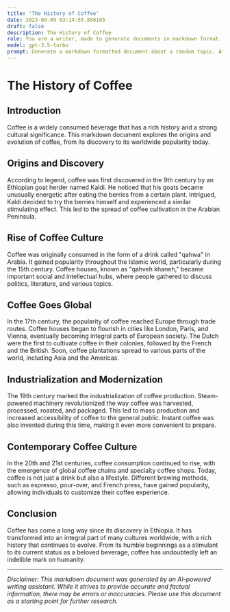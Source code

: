 ```yaml
---
title: 'The History of Coffee'
date: 2023-09-09 03:14:55.856185
draft: false
description: The History of Coffee
role: You are a writer, made to generate documents in markdown format. It is very important that all of the documents you generate are in valid markdown format.
model: gpt-3.5-turbo
prompt: Generate a markdown formatted document about a random topic. At the bottom, include a disclaimer explaining that the document was generated by you. The first line of the document should be the title. Make sure that the entire document is in proper markdown format, using a mix of various tags to make the document visually appealing.
---
```


# The History of Coffee

## Introduction

Coffee is a widely consumed beverage that has a rich history and a strong cultural significance. This markdown document explores the origins and evolution of coffee, from its discovery to its worldwide popularity today.

## Origins and Discovery

According to legend, coffee was first discovered in the 9th century by an Ethiopian goat herder named Kaldi. He noticed that his goats became unusually energetic after eating the berries from a certain plant. Intrigued, Kaldi decided to try the berries himself and experienced a similar stimulating effect. This led to the spread of coffee cultivation in the Arabian Peninsula.

## Rise of Coffee Culture

Coffee was originally consumed in the form of a drink called "qahwa" in Arabia. It gained popularity throughout the Islamic world, particularly during the 15th century. Coffee houses, known as "qahveh khaneh," became important social and intellectual hubs, where people gathered to discuss politics, literature, and various topics.

## Coffee Goes Global

In the 17th century, the popularity of coffee reached Europe through trade routes. Coffee houses began to flourish in cities like London, Paris, and Vienna, eventually becoming integral parts of European society. The Dutch were the first to cultivate coffee in their colonies, followed by the French and the British. Soon, coffee plantations spread to various parts of the world, including Asia and the Americas.

## Industrialization and Modernization

The 19th century marked the industrialization of coffee production. Steam-powered machinery revolutionized the way coffee was harvested, processed, roasted, and packaged. This led to mass production and increased accessibility of coffee to the general public. Instant coffee was also invented during this time, making it even more convenient to prepare.

## Contemporary Coffee Culture

In the 20th and 21st centuries, coffee consumption continued to rise, with the emergence of global coffee chains and specialty coffee shops. Today, coffee is not just a drink but also a lifestyle. Different brewing methods, such as espresso, pour-over, and French press, have gained popularity, allowing individuals to customize their coffee experience.

## Conclusion

Coffee has come a long way since its discovery in Ethiopia. It has transformed into an integral part of many cultures worldwide, with a rich history that continues to evolve. From its humble beginnings as a stimulant to its current status as a beloved beverage, coffee has undoubtedly left an indelible mark on humanity.

---

*Disclaimer: This markdown document was generated by an AI-powered writing assistant. While it strives to provide accurate and factual information, there may be errors or inaccuracies. Please use this document as a starting point for further research.*